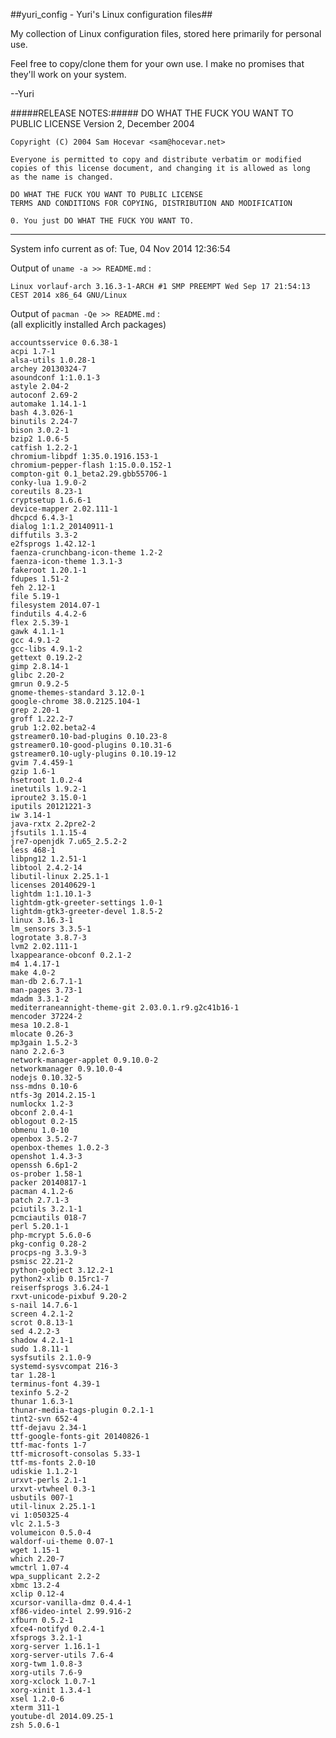 ##yuri_config - Yuri's Linux configuration files##

My collection of Linux configuration files, stored here primarily for personal use.

Feel free to copy/clone them for your own use.  I make no promises that they'll work on your system.

--Yuri

#####RELEASE NOTES:#####
    DO WHAT THE FUCK YOU WANT TO PUBLIC LICENSE
    Version 2, December 2004

    Copyright (C) 2004 Sam Hocevar <sam@hocevar.net>

    Everyone is permitted to copy and distribute verbatim or modified
    copies of this license document, and changing it is allowed as long
    as the name is changed.

    DO WHAT THE FUCK YOU WANT TO PUBLIC LICENSE
    TERMS AND CONDITIONS FOR COPYING, DISTRIBUTION AND MODIFICATION

    0. You just DO WHAT THE FUCK YOU WANT TO.

---------------------------------------------
<!--- cut_here - data below is auto-generated by update-yuri_config.sh --->
System info current as of: Tue, 04 Nov 2014  12:36:54

Output of `uname -a >> README.md` :

    Linux vorlauf-arch 3.16.3-1-ARCH #1 SMP PREEMPT Wed Sep 17 21:54:13 CEST 2014 x86_64 GNU/Linux

Output of `pacman -Qe >> README.md` :<br>
(all explicitly installed Arch packages)

    accountsservice 0.6.38-1
    acpi 1.7-1
    alsa-utils 1.0.28-1
    archey 20130324-7
    asoundconf 1:1.0.1-3
    astyle 2.04-2
    autoconf 2.69-2
    automake 1.14.1-1
    bash 4.3.026-1
    binutils 2.24-7
    bison 3.0.2-1
    bzip2 1.0.6-5
    catfish 1.2.2-1
    chromium-libpdf 1:35.0.1916.153-1
    chromium-pepper-flash 1:15.0.0.152-1
    compton-git 0.1_beta2.29.gbb55706-1
    conky-lua 1.9.0-2
    coreutils 8.23-1
    cryptsetup 1.6.6-1
    device-mapper 2.02.111-1
    dhcpcd 6.4.3-1
    dialog 1:1.2_20140911-1
    diffutils 3.3-2
    e2fsprogs 1.42.12-1
    faenza-crunchbang-icon-theme 1.2-2
    faenza-icon-theme 1.3.1-3
    fakeroot 1.20.1-1
    fdupes 1.51-2
    feh 2.12-1
    file 5.19-1
    filesystem 2014.07-1
    findutils 4.4.2-6
    flex 2.5.39-1
    gawk 4.1.1-1
    gcc 4.9.1-2
    gcc-libs 4.9.1-2
    gettext 0.19.2-2
    gimp 2.8.14-1
    glibc 2.20-2
    gmrun 0.9.2-5
    gnome-themes-standard 3.12.0-1
    google-chrome 38.0.2125.104-1
    grep 2.20-1
    groff 1.22.2-7
    grub 1:2.02.beta2-4
    gstreamer0.10-bad-plugins 0.10.23-8
    gstreamer0.10-good-plugins 0.10.31-6
    gstreamer0.10-ugly-plugins 0.10.19-12
    gvim 7.4.459-1
    gzip 1.6-1
    hsetroot 1.0.2-4
    inetutils 1.9.2-1
    iproute2 3.15.0-1
    iputils 20121221-3
    iw 3.14-1
    java-rxtx 2.2pre2-2
    jfsutils 1.1.15-4
    jre7-openjdk 7.u65_2.5.2-2
    less 468-1
    libpng12 1.2.51-1
    libtool 2.4.2-14
    libutil-linux 2.25.1-1
    licenses 20140629-1
    lightdm 1:1.10.1-3
    lightdm-gtk-greeter-settings 1.0-1
    lightdm-gtk3-greeter-devel 1.8.5-2
    linux 3.16.3-1
    lm_sensors 3.3.5-1
    logrotate 3.8.7-3
    lvm2 2.02.111-1
    lxappearance-obconf 0.2.1-2
    m4 1.4.17-1
    make 4.0-2
    man-db 2.6.7.1-1
    man-pages 3.73-1
    mdadm 3.3.1-2
    mediterraneannight-theme-git 2.03.0.1.r9.g2c41b16-1
    mencoder 37224-2
    mesa 10.2.8-1
    mlocate 0.26-3
    mp3gain 1.5.2-3
    nano 2.2.6-3
    network-manager-applet 0.9.10.0-2
    networkmanager 0.9.10.0-4
    nodejs 0.10.32-5
    nss-mdns 0.10-6
    ntfs-3g 2014.2.15-1
    numlockx 1.2-3
    obconf 2.0.4-1
    oblogout 0.2-15
    obmenu 1.0-10
    openbox 3.5.2-7
    openbox-themes 1.0.2-3
    openshot 1.4.3-3
    openssh 6.6p1-2
    os-prober 1.58-1
    packer 20140817-1
    pacman 4.1.2-6
    patch 2.7.1-3
    pciutils 3.2.1-1
    pcmciautils 018-7
    perl 5.20.1-1
    php-mcrypt 5.6.0-6
    pkg-config 0.28-2
    procps-ng 3.3.9-3
    psmisc 22.21-2
    python-gobject 3.12.2-1
    python2-xlib 0.15rc1-7
    reiserfsprogs 3.6.24-1
    rxvt-unicode-pixbuf 9.20-2
    s-nail 14.7.6-1
    screen 4.2.1-2
    scrot 0.8.13-1
    sed 4.2.2-3
    shadow 4.2.1-1
    sudo 1.8.11-1
    sysfsutils 2.1.0-9
    systemd-sysvcompat 216-3
    tar 1.28-1
    terminus-font 4.39-1
    texinfo 5.2-2
    thunar 1.6.3-1
    thunar-media-tags-plugin 0.2.1-1
    tint2-svn 652-4
    ttf-dejavu 2.34-1
    ttf-google-fonts-git 20140826-1
    ttf-mac-fonts 1-7
    ttf-microsoft-consolas 5.33-1
    ttf-ms-fonts 2.0-10
    udiskie 1.1.2-1
    urxvt-perls 2.1-1
    urxvt-vtwheel 0.3-1
    usbutils 007-1
    util-linux 2.25.1-1
    vi 1:050325-4
    vlc 2.1.5-3
    volumeicon 0.5.0-4
    waldorf-ui-theme 0.07-1
    wget 1.15-1
    which 2.20-7
    wmctrl 1.07-4
    wpa_supplicant 2.2-2
    xbmc 13.2-4
    xclip 0.12-4
    xcursor-vanilla-dmz 0.4.4-1
    xf86-video-intel 2.99.916-2
    xfburn 0.5.2-1
    xfce4-notifyd 0.2.4-1
    xfsprogs 3.2.1-1
    xorg-server 1.16.1-1
    xorg-server-utils 7.6-4
    xorg-twm 1.0.8-3
    xorg-utils 7.6-9
    xorg-xclock 1.0.7-1
    xorg-xinit 1.3.4-1
    xsel 1.2.0-6
    xterm 311-1
    youtube-dl 2014.09.25-1
    zsh 5.0.6-1
